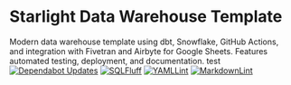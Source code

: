 # Starlight Data Warehouse Template

Modern data warehouse template using dbt, Snowflake, GitHub Actions, and integration with Fivetran and Airbyte for Google Sheets. Features automated testing, deployment, and documentation.
test
[![Dependabot Updates](https://github.com/StarlightInsights/StarlightDataWarehouseTemplate/actions/workflows/dependabot/dependabot-updates/badge.svg?branch=main)](https://github.com/StarlightInsights/StarlightDataWarehouseTemplate/actions/workflows/dependabot/dependabot-updates)
[![SQLFluff](https://github.com/StarlightInsights/StarlightDataWarehouseTemplate/actions/workflows/sqlfluff.yml/badge.svg?branch=main)](https://github.com/StarlightInsights/StarlightDataWarehouseTemplate/actions/workflows/sqlfluff.yml)
[![YAMLLint](https://github.com/StarlightInsights/StarlightDataWarehouseTemplate/actions/workflows/yamllint.yml/badge.svg?branch=main)](https://github.com/StarlightInsights/StarlightDataWarehouseTemplate/actions/workflows/yamllint.yml)
[![MarkdownLint](https://github.com/StarlightInsights/StarlightDataWarehouseTemplate/actions/workflows/markdownlint.yml/badge.svg?branch=main)](https://github.com/StarlightInsights/StarlightDataWarehouseTemplate/actions/workflows/markdownlint.yml)
